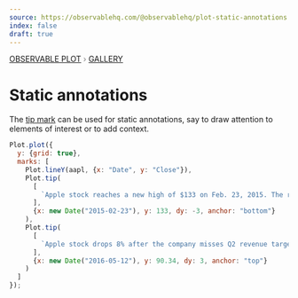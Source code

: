 ```yaml
---
source: https://observablehq.com/@observablehq/plot-static-annotations
index: false
draft: true
---
```


<div style="color: grey; font: 13px/25.5px var(--sans-serif); text-transform: uppercase;"><h1 style="display: none;">Plot: Static annotations</h1><a href="/plot">Observable Plot</a> › <a href="/@observablehq/plot-gallery">Gallery</a></div>

# Static annotations

The [tip mark](https://observablehq.com/plot/marks/tip) can be used for static annotations, say to draw attention to elements of interest or to add context.

```js echo
Plot.plot({
  y: {grid: true},
  marks: [
    Plot.lineY(aapl, {x: "Date", y: "Close"}),
    Plot.tip(
      [
        `Apple stock reaches a new high of $133 on Feb. 23, 2015. The release of the first Apple Watch, slated for April, is hotly anticipated.`
      ],
      {x: new Date("2015-02-23"), y: 133, dy: -3, anchor: "bottom"}
    ),
    Plot.tip(
      [
        `Apple stock drops 8% after the company misses Q2 revenue targets and reports declining iPhone sales. It reaches a two-year low of $90.34 on May 12.`
      ],
      {x: new Date("2016-05-12"), y: 90.34, dy: 3, anchor: "top"}
    )
  ]
});
```
